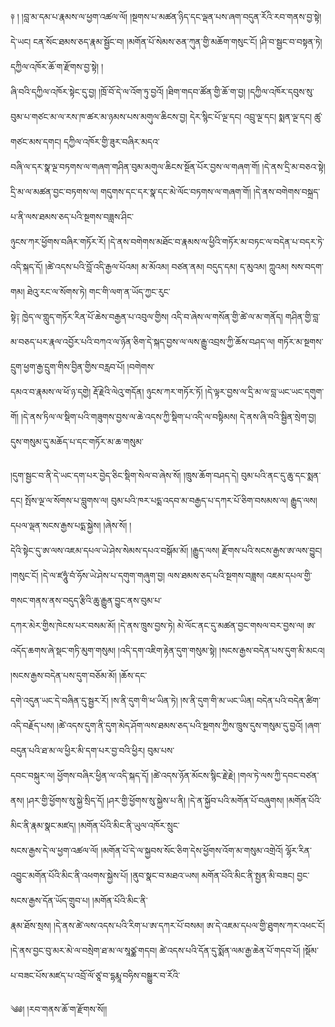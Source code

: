 ﻿  
༈   ། །བླ་མ་དམ་པ་རྣམས་ལ་ཕྱག་འཚལ་ལོ། །སྔགས་པ་མཚན་ཉིད་དང་ལྡན་པས་ཞག་བདུན་རོའི་རབ་གནས་བྱ་སྟེ། དེ་ཡང། ངན་སོང་ཐམས་ཅད་རྣམ་སྦྱོང་བ། །མགོན་པོ་སེམས་ཅན་ཀུན་གྱི་མཆོག་གསུང་ངོ། །ཤི་བ་སྦྱང་བ་བསྟན་ཏེ། དཀྱིལ་འཁོར་ཆོ་ག་རྫོགས་བྱ་སྟེ། །  
ཞི་བའི་དཀྱིལ་འཁོར་སྟེང་དུ་བྱ། །ཁྲོ་བོ་དེ་ལ་འོག་ཏུ་བྱའོ། །ཐིག་གདབ་ཚོན་གྱི་ཆོ་ག་བྱ། །དཀྱིལ་འཁོར་དབུས་སུ་བུམ་པ་གཙང་མ་ལ་རས་ཁ་ཚར་མ་ཉམས་པས་མགུལ་ཆིངས་བྱ། དེར་སྙིང་པོ་ལྔ་དང། འབྲུ་ལྔ་དང། སྨན་ལྔ་དང། ཚུ་གཙང་མས་དགང། དཀྱིལ་འཁོར་གྱི་ཟུར་བཞིར་མདའ་  
བཞི་ལ་དར་སྣ་ལྔ་བཏགས་ལ་གཞག་གཤིན་བུམ་མགུལ་ཆིངས་སྔོན་པོར་བྱས་ལ་གཞག་གོ། །དེ་ནས་དྲི་མ་བཅའ་སྟེ། དྲི་མ་ལ་མཚན་བྱང་བཏགས་ལ། གདུགས་དང་དར་སྣ་དང་མེ་ལོང་བཏགས་ལ་གཞག་གོ། །དེ་ནས་བགེགས་བསྐྲད་པ་ནི་ལས་ཐམས་ཅད་པའི་སྔགས་བཟླས་ཤིང་  
ཉུངས་ཀར་ཕྱོགས་བཞིར་གཏོར་རོ། །དེ་ནས་བགེགས་མཐོང་བ་རྣམས་ལ་ཕྱིའི་གཏོར་མ་བཏང་ལ་བདེན་པ་བདར་ཏེ་འདི་སྐད་དོ། །ཚེ་འདས་པའི་བློ་འདི་རྒྱལ་པོའམ། མ་མོའམ། བཙན་ནམ། བདུད་དམ། ད་མུའམ། ཀླུའམ། སས་བདག་གམ། ཐེའུ་རང་ལ་སོགས་ཏེ། གང་གི་ལག་ན་ཡོད་ཀྱང་རུང་  
སྟེ༑ ཁྱེད་ལ་གླུད་གཏོར་རིན་པོ་ཆེས་བརྒྱན་པ་འབུལ་གྱིས། འདི་བ་ཞེས་ལ་གསོན་གྱི་ཚེ་ལ་མ་གནོད། གཤིན་གྱི་བླ་མ་བཅད་པར་རྣལ་འབྱོར་པའི་བཀའ་ལ་ཉོན་ཅིག་དེ་སྐད་བྱས་ལ་ལས་རྒྱུ་འབྲས་ཀྱི་ཆོས་བཤད་ལ། གཏོར་མ་སྔགས་དྲུག་ཕྱག་རྒྱ་དྲུག་གིས་བྱིན་གྱིས་བརླབ་པོ། །བགེགས་  
དམའ་བ་རྣམས་ལ་ཕོ་ཉ་དགྱེ། རྡོ་རྗེའི་ལེའུ་གདོན། ཉུངས་ཀར་གཏོར་ཏོ། །དེ་ལྟར་བྱས་ལ་དྲི་མ་ལ་བླ་ཡང་ཡང་དགུག་གོ། །དེ་ནས་ཏིལ་ལ་སྡིག་པའི་གཟུགས་བྱས་ལ་ཆེ་འདས་ཀྱི་སྡིག་པ་འདི་ལ་བསྟིམས། དེ་ནས་ཞི་བའི་སྦྱིན་སྲེག་བྱ། དུས་གསུམ་དུ་མཆོད་པ་དང་གཏོར་མ་ཆ་གསུམ་  
  
།དུག་སྦྱང་བ་ནི་དེ་ཡང་དག་པར་བྱེད་ཅིང་སྡིག་སེལ་བ་ཞེས་སོ། །ཁྲུས་ཆོག་བཤད་དེ། བུམ་པའི་ནང་དུ་ཆུ་དང་སྨན་དང། སྤོས་ལྔ་ལ་སོགས་པ་བླུགས་ལ། བུམ་པའི་ཁར་པདྨ་འདབ་མ་བརྒྱད་པ་དཀར་པོ་ཅིག་བསམས་ལ། རྒྱུད་ལས། དཔལ་ལྡན་སངས་རྒྱས་པདྨ་སྐྱེས། །ཞེས་སོ། །  
དེའི་སྟེང་དུ་ཨ་ལས་འཇམ་དཔལ་ཡེ་ཤེས་སེམས་དཔའ་བསྒོམ་མོ། །རྒྱུད་ལས། རྫོགས་པའི་སངས་རྒྱས་ཨ་ལས་བྱུང། །གསུང་ངོ། །དེ་ལ་ཛཧཱུཾ་བཾ་ཧོས་ཡེ་ཤེས་པ་དགུག་གཞུག་བྱ། ལས་ཐམས་ཅད་པའི་སྔགས་བཟླས། འཇམ་དཔལ་གྱི་གསང་གནས་ནས་བདུད་རྩིའི་ཆུ་རྒྱུན་བྱུང་ནས་བུམ་པ་  
དཀར་མེར་གྱིས་ཁེངས་པར་བསམ་མོ། །དེ་ནས་ཁྲུས་བྱས་ཏེ། མེ་ལོང་ནང་དུ་མཚན་བྱང་གསལ་བར་བྱས་ལ། ཨ་འདོད་ཆགས་ཞེ་སྡང་གཏི་མུག་གསུམ། །འདི་དག་འཇིག་རྟེན་དུག་གསུམ་སྟེ། །སངས་རྒྱས་བདེན་པས་དུག་མི་མངའ། །སངས་རྒྱས་བདེན་པས་དུག་བཅོམ་མོ། །ཆོས་དང་  
དགེ་འདུན་ཡང་དེ་བཞིན་དུ་སྦྱར་རོ། །ས་ནི་དུག་གི་ཕ་ཡིན་ཏེ། །ས་ནི་དུག་གི་མ་ཡང་ཡིན། བདེན་པའི་བདེན་ཚིག་འདི་བརྗོད་པས། །ཚེ་འདས་དུག་ནི་དུག་མེད་ཤོག་ལས་ཐམས་ཅད་པའི་སྔགས་ཀྱིས་ཁྲུས་དུས་གསུམ་དུ་བྱའོ། །ཞག་བདུན་པའི་ཐ་མ་ལ་ཕྱིར་མི་དག་པར་བྱ་བའི་ཕྱིར། བུམ་པས་  
དབང་བསྐུར་ལ། ཕྱོགས་བཞིར་ཕྱིན་ལ་འདི་སྐད་དོ། །ཚེ་འདས་ཉོན་མོངས་སྙིང་རྗེ་རྗེ། །གལ་ཏེ་ལས་ཀྱི་དབང་བཙན་ནས། །ཤར་གྱི་ཕྱོགས་སུ་སྐྱེ་སྲིད་དོ། །ཤར་གྱི་ཕྱོགས་སུ་སྐྱེས་པ་ནི། །དེ་ན་སྐྱོབ་པའི་མགོན་པོ་བཞུགས། །མགོན་པོའི་མིང་ནི་རྣམ་སྣང་མཛད། །མགོན་པོའི་མིང་ནི་ཡུལ་འཁོར་སྲུང་  
སངས་རྒྱས་དེ་ལ་ཕྱག་འཚལ་ལོ། །མགོན་པོ་དེ་ལ་སྐྱབས་སོང་ཅིག་དེས་ཕྱོགས་འོག་མ་གསུམ་འགྲེའོ། ལྷོར་རིན་འབྱུང་མགོན་པོའི་མིང་ནི་འཕགས་སྐྱེས་པོ། །ནུབ་སྣང་བ་མཐའ་ཡས། མགོན་པོའི་མིང་ནི་སྤྱན་མི་བཟང། བྱང་སངས་རྒྱས་དོན་ཡོད་གྲུབ་པ། །མགོན་པོའི་མིང་ནི་  
རྣམ་ཐོས་སྲས། །དེ་ནས་ཚེ་ལས་འདས་པའི་རིག་པ་ཨ་དཀར་པོ་བསམ། ཨ་དེ་འཇམ་དཔལ་གྱི་ཐུགས་ཀར་འཕང་ངོ། །དེ་ནས་བྱང་བུ་མར་མེ་ལ་བསྲེག་ཐ་མ་ལ་སཱཙྪ་གདབ། ཚེ་འདས་པའི་དོན་དུ་སྨོན་ལམ་རྒྱ་ཆེན་པོ་གདབ་པོ། །སྡོམ་པ་བཟང་པོས་མཛད་པ་འབྲོ་ལོ་ཙཱ་བ་དྷརྨཱ་བཧིས་བསྒྱུར་བ་རོའི་  
  
༄༅། །རབ་གནས་ཆོ་ག་རྫོགས་སོ།།  
  
  
